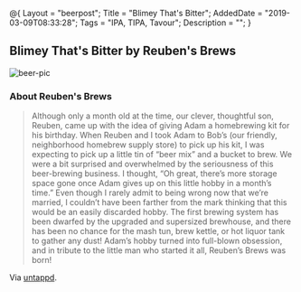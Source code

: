 @{ 
 Layout = "beerpost"; 
 Title = "Blimey That's Bitter"; 
 AddedDate = "2019-03-09T08:33:28"; 
 Tags = "IPA, TIPA, Tavour"; 
 Description = ""; 
 } 
 

## Blimey That's Bitter by Reuben's Brews

![beer-pic]

### About Reuben's Brews

> Although only a month old at the time, our clever, thoughtful son, Reuben, came up with the idea of giving Adam a homebrewing kit for his birthday. When Reuben and I took Adam to Bob’s (our friendly, neighborhood homebrew supply store) to pick up his kit, I was expecting to pick up a little tin of “beer mix” and a bucket to brew. We were a bit surprised and overwhelmed by the seriousness of this beer-brewing business. I thought, “Oh great, there’s more storage space gone once Adam gives up on this little hobby in a month’s time.” Even though I rarely admit to being wrong now that we’re married, I couldn’t have been farther from the mark thinking that this would be an easily discarded hobby. The first brewing system has been dwarfed by the upgraded and supersized brewhouse, and there has been no chance for the mash tun, brew kettle, or hot liquor tank to gather any dust! Adam’s hobby turned into full-blown obsession, and in tribute to the little man who started it all, Reuben’s Brews was born!

Via [untappd][untappd-url].

[untappd-url]: <https://untappd.com//ReubensBrews>
[beer-pic]: https://jasonpowley.com/assets/img/2019-03-09-blimey-thats-bitter.jpeg "Blimey That's Bitter by Reuben's Brews"

